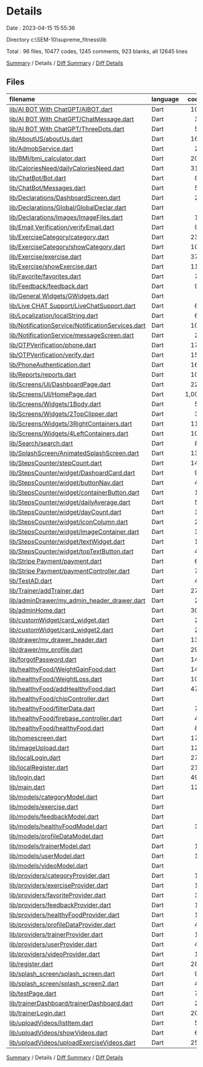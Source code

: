# Details

Date : 2023-04-15 15:55:36

Directory c:\\SEM-10\\supreme_fitness\\lib

Total : 96 files,  10477 codes, 1245 comments, 923 blanks, all 12645 lines

[Summary](results.md) / Details / [Diff Summary](diff.md) / [Diff Details](diff-details.md)

## Files
| filename | language | code | comment | blank | total |
| :--- | :--- | ---: | ---: | ---: | ---: |
| [lib/AI BOT With ChatGPT/AIBOT.dart](/lib/AI%20BOT%20With%20ChatGPT/AIBOT.dart) | Dart | 107 | 0 | 15 | 122 |
| [lib/AI BOT With ChatGPT/ChatMessage.dart](/lib/AI%20BOT%20With%20ChatGPT/ChatMessage.dart) | Dart | 38 | 0 | 4 | 42 |
| [lib/AI BOT With ChatGPT/ThreeDots.dart](/lib/AI%20BOT%20With%20ChatGPT/ThreeDots.dart) | Dart | 54 | 0 | 6 | 60 |
| [lib/AboutUS/aboutUs.dart](/lib/AboutUS/aboutUs.dart) | Dart | 162 | 0 | 4 | 166 |
| [lib/AdmobService.dart](/lib/AdmobService.dart) | Dart | 20 | 0 | 4 | 24 |
| [lib/BMI/bmi_calculator.dart](/lib/BMI/bmi_calculator.dart) | Dart | 203 | 14 | 9 | 226 |
| [lib/CaloriesNeed/dailyCaloriesNeed.dart](/lib/CaloriesNeed/dailyCaloriesNeed.dart) | Dart | 317 | 0 | 14 | 331 |
| [lib/ChatBot/Bot.dart](/lib/ChatBot/Bot.dart) | Dart | 89 | 2 | 13 | 104 |
| [lib/ChatBot/Messages.dart](/lib/ChatBot/Messages.dart) | Dart | 50 | 1 | 4 | 55 |
| [lib/Declarations/DashboardScreen.dart](/lib/Declarations/DashboardScreen.dart) | Dart | 26 | 0 | 8 | 34 |
| [lib/Declarations/Global/GlobalDeclar.dart](/lib/Declarations/Global/GlobalDeclar.dart) | Dart | 3 | 0 | 3 | 6 |
| [lib/Declarations/Images/ImageFiles.dart](/lib/Declarations/Images/ImageFiles.dart) | Dart | 10 | 0 | 0 | 10 |
| [lib/Email Verification/verifyEmail.dart](/lib/Email%20Verification/verifyEmail.dart) | Dart | 93 | 4 | 15 | 112 |
| [lib/ExerciseCategory/category.dart](/lib/ExerciseCategory/category.dart) | Dart | 232 | 94 | 21 | 347 |
| [lib/ExerciseCategory/showCategory.dart](/lib/ExerciseCategory/showCategory.dart) | Dart | 109 | 0 | 7 | 116 |
| [lib/Exercise/exercise.dart](/lib/Exercise/exercise.dart) | Dart | 377 | 74 | 24 | 475 |
| [lib/Exercise/showExercise.dart](/lib/Exercise/showExercise.dart) | Dart | 118 | 4 | 9 | 131 |
| [lib/Favorite/favorites.dart](/lib/Favorite/favorites.dart) | Dart | 71 | 1 | 6 | 78 |
| [lib/Feedback/feedback.dart](/lib/Feedback/feedback.dart) | Dart | 95 | 6 | 10 | 111 |
| [lib/General Widgets/GWidgets.dart](/lib/General%20Widgets/GWidgets.dart) | Dart | 3 | 0 | 2 | 5 |
| [lib/Live CHAT Support/LiveChatSupport.dart](/lib/Live%20CHAT%20Support/LiveChatSupport.dart) | Dart | 68 | 6 | 13 | 87 |
| [lib/Localization/localString.dart](/lib/Localization/localString.dart) | Dart | 62 | 1 | 4 | 67 |
| [lib/NotificationService/NotificationServices.dart](/lib/NotificationService/NotificationServices.dart) | Dart | 103 | 2 | 21 | 126 |
| [lib/NotificationService/messageScreen.dart](/lib/NotificationService/messageScreen.dart) | Dart | 28 | 0 | 4 | 32 |
| [lib/OTPVerification/phone.dart](/lib/OTPVerification/phone.dart) | Dart | 177 | 11 | 16 | 204 |
| [lib/OTPVerification/verify.dart](/lib/OTPVerification/verify.dart) | Dart | 157 | 38 | 14 | 209 |
| [lib/PhoneAuthentication.dart](/lib/PhoneAuthentication.dart) | Dart | 166 | 86 | 17 | 269 |
| [lib/Reports/reports.dart](/lib/Reports/reports.dart) | Dart | 105 | 0 | 25 | 130 |
| [lib/Screens/UI/DashboardPage.dart](/lib/Screens/UI/DashboardPage.dart) | Dart | 225 | 87 | 28 | 340 |
| [lib/Screens/UI/HomePage.dart](/lib/Screens/UI/HomePage.dart) | Dart | 1,007 | 67 | 38 | 1,112 |
| [lib/Screens/Widgets/1Body.dart](/lib/Screens/Widgets/1Body.dart) | Dart | 55 | 0 | 6 | 61 |
| [lib/Screens/Widgets/2TopClipper.dart](/lib/Screens/Widgets/2TopClipper.dart) | Dart | 31 | 0 | 4 | 35 |
| [lib/Screens/Widgets/3RightContainers.dart](/lib/Screens/Widgets/3RightContainers.dart) | Dart | 115 | 0 | 8 | 123 |
| [lib/Screens/Widgets/4LeftContainers.dart](/lib/Screens/Widgets/4LeftContainers.dart) | Dart | 104 | 0 | 8 | 112 |
| [lib/Search/search.dart](/lib/Search/search.dart) | Dart | 81 | 1 | 7 | 89 |
| [lib/SplashScreen/AnimatedSplashScreen.dart](/lib/SplashScreen/AnimatedSplashScreen.dart) | Dart | 135 | 13 | 14 | 162 |
| [lib/StepsCounter/stepCount.dart](/lib/StepsCounter/stepCount.dart) | Dart | 145 | 8 | 14 | 167 |
| [lib/StepsCounter/widget/DashoardCard.dart](/lib/StepsCounter/widget/DashoardCard.dart) | Dart | 92 | 2 | 5 | 99 |
| [lib/StepsCounter/widget/buttonNav.dart](/lib/StepsCounter/widget/buttonNav.dart) | Dart | 45 | 0 | 2 | 47 |
| [lib/StepsCounter/widget/containerButton.dart](/lib/StepsCounter/widget/containerButton.dart) | Dart | 19 | 0 | 2 | 21 |
| [lib/StepsCounter/widget/dailyAverage.dart](/lib/StepsCounter/widget/dailyAverage.dart) | Dart | 52 | 3 | 4 | 59 |
| [lib/StepsCounter/widget/dayCount.dart](/lib/StepsCounter/widget/dayCount.dart) | Dart | 36 | 1 | 2 | 39 |
| [lib/StepsCounter/widget/iconColumn.dart](/lib/StepsCounter/widget/iconColumn.dart) | Dart | 20 | 0 | 1 | 21 |
| [lib/StepsCounter/widget/imageContainer.dart](/lib/StepsCounter/widget/imageContainer.dart) | Dart | 33 | 2 | 3 | 38 |
| [lib/StepsCounter/widget/textWidget.dart](/lib/StepsCounter/widget/textWidget.dart) | Dart | 19 | 0 | 3 | 22 |
| [lib/StepsCounter/widget/topTextButton.dart](/lib/StepsCounter/widget/topTextButton.dart) | Dart | 46 | 1 | 3 | 50 |
| [lib/Stripe Payment/payment.dart](/lib/Stripe%20Payment/payment.dart) | Dart | 69 | 0 | 4 | 73 |
| [lib/Stripe Payment/paymentController.dart](/lib/Stripe%20Payment/paymentController.dart) | Dart | 72 | 1 | 5 | 78 |
| [lib/TestAD.dart](/lib/TestAD.dart) | Dart | 48 | 2 | 9 | 59 |
| [lib/Trainer/addTrainer.dart](/lib/Trainer/addTrainer.dart) | Dart | 278 | 11 | 17 | 306 |
| [lib/adminDrawer/my_admin_header_drawer.dart](/lib/adminDrawer/my_admin_header_drawer.dart) | Dart | 29 | 14 | 3 | 46 |
| [lib/adminHome.dart](/lib/adminHome.dart) | Dart | 306 | 23 | 20 | 349 |
| [lib/customWidget/card_widget.dart](/lib/customWidget/card_widget.dart) | Dart | 22 | 0 | 4 | 26 |
| [lib/customWidget/card_widget2.dart](/lib/customWidget/card_widget2.dart) | Dart | 20 | 0 | 4 | 24 |
| [lib/drawer/my_drawer_header.dart](/lib/drawer/my_drawer_header.dart) | Dart | 135 | 31 | 11 | 177 |
| [lib/drawer/my_profile.dart](/lib/drawer/my_profile.dart) | Dart | 298 | 71 | 29 | 398 |
| [lib/forgotPassword.dart](/lib/forgotPassword.dart) | Dart | 145 | 8 | 7 | 160 |
| [lib/healthyFood/WeightGainFood.dart](/lib/healthyFood/WeightGainFood.dart) | Dart | 149 | 73 | 10 | 232 |
| [lib/healthyFood/WeightLoss.dart](/lib/healthyFood/WeightLoss.dart) | Dart | 102 | 4 | 6 | 112 |
| [lib/healthyFood/addHealthyFood.dart](/lib/healthyFood/addHealthyFood.dart) | Dart | 473 | 88 | 25 | 586 |
| [lib/healthyFood/chipController.dart](/lib/healthyFood/chipController.dart) | Dart | 7 | 1 | 1 | 9 |
| [lib/healthyFood/filterData.dart](/lib/healthyFood/filterData.dart) | Dart | 73 | 2 | 6 | 81 |
| [lib/healthyFood/firebase_controller.dart](/lib/healthyFood/firebase_controller.dart) | Dart | 44 | 5 | 9 | 58 |
| [lib/healthyFood/healthyFood.dart](/lib/healthyFood/healthyFood.dart) | Dart | 83 | 0 | 5 | 88 |
| [lib/homescreen.dart](/lib/homescreen.dart) | Dart | 177 | 21 | 21 | 219 |
| [lib/imageUpload.dart](/lib/imageUpload.dart) | Dart | 126 | 0 | 13 | 139 |
| [lib/localLogin.dart](/lib/localLogin.dart) | Dart | 275 | 37 | 24 | 336 |
| [lib/localRegister.dart](/lib/localRegister.dart) | Dart | 218 | 7 | 18 | 243 |
| [lib/login.dart](/lib/login.dart) | Dart | 493 | 123 | 34 | 650 |
| [lib/main.dart](/lib/main.dart) | Dart | 127 | 49 | 15 | 191 |
| [lib/models/categoryModel.dart](/lib/models/categoryModel.dart) | Dart | 5 | 0 | 2 | 7 |
| [lib/models/exercise.dart](/lib/models/exercise.dart) | Dart | 9 | 0 | 3 | 12 |
| [lib/models/feedbackModel.dart](/lib/models/feedbackModel.dart) | Dart | 5 | 0 | 2 | 7 |
| [lib/models/healthyFoodModel.dart](/lib/models/healthyFoodModel.dart) | Dart | 31 | 1 | 6 | 38 |
| [lib/models/profileDataModel.dart](/lib/models/profileDataModel.dart) | Dart | 6 | 0 | 2 | 8 |
| [lib/models/trainerModel.dart](/lib/models/trainerModel.dart) | Dart | 11 | 0 | 2 | 13 |
| [lib/models/userModel.dart](/lib/models/userModel.dart) | Dart | 13 | 2 | 2 | 17 |
| [lib/models/videoModel.dart](/lib/models/videoModel.dart) | Dart | 9 | 0 | 2 | 11 |
| [lib/providers/categoryProvider.dart](/lib/providers/categoryProvider.dart) | Dart | 14 | 0 | 3 | 17 |
| [lib/providers/exerciseProvider.dart](/lib/providers/exerciseProvider.dart) | Dart | 15 | 0 | 1 | 16 |
| [lib/providers/favoriteProvider.dart](/lib/providers/favoriteProvider.dart) | Dart | 33 | 0 | 8 | 41 |
| [lib/providers/feedbackProvider.dart](/lib/providers/feedbackProvider.dart) | Dart | 15 | 0 | 2 | 17 |
| [lib/providers/healthyFoodProvider.dart](/lib/providers/healthyFoodProvider.dart) | Dart | 17 | 0 | 2 | 19 |
| [lib/providers/profileDataProvider.dart](/lib/providers/profileDataProvider.dart) | Dart | 49 | 0 | 12 | 61 |
| [lib/providers/trainerProvider.dart](/lib/providers/trainerProvider.dart) | Dart | 14 | 0 | 1 | 15 |
| [lib/providers/userProvider.dart](/lib/providers/userProvider.dart) | Dart | 45 | 7 | 8 | 60 |
| [lib/providers/videoProvider.dart](/lib/providers/videoProvider.dart) | Dart | 13 | 0 | 1 | 14 |
| [lib/register.dart](/lib/register.dart) | Dart | 284 | 17 | 20 | 321 |
| [lib/splash_screen/splash_screen.dart](/lib/splash_screen/splash_screen.dart) | Dart | 99 | 7 | 17 | 123 |
| [lib/splash_screen/splash_screen2.dart](/lib/splash_screen/splash_screen2.dart) | Dart | 43 | 2 | 8 | 53 |
| [lib/testPage.dart](/lib/testPage.dart) | Dart | 75 | 11 | 11 | 97 |
| [lib/trainerDashboard/trainerDashboard.dart](/lib/trainerDashboard/trainerDashboard.dart) | Dart | 25 | 0 | 3 | 28 |
| [lib/trainerLogin.dart](/lib/trainerLogin.dart) | Dart | 200 | 48 | 21 | 269 |
| [lib/uploadVideos/listItem.dart](/lib/uploadVideos/listItem.dart) | Dart | 54 | 1 | 7 | 62 |
| [lib/uploadVideos/showVideos.dart](/lib/uploadVideos/showVideos.dart) | Dart | 69 | 10 | 7 | 86 |
| [lib/uploadVideos/uploadExerciseVideos.dart](/lib/uploadVideos/uploadExerciseVideos.dart) | Dart | 252 | 39 | 26 | 317 |

[Summary](results.md) / Details / [Diff Summary](diff.md) / [Diff Details](diff-details.md)